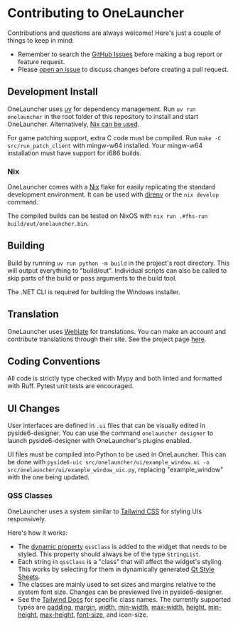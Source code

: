 # Contributing to OneLauncher

Contributions and questions are always welcome! Here's just a couple of things to keep in mind:

- Remember to search the [GitHub Issues](https://github.com/JuneStepp/OneLauncher/issues) before making a bug report or feature request.
- Please [open an issue](https://github.com/JuneStepp/OneLauncher/issues/new/choose) to discuss changes before creating a pull request.

## Development Install

OneLauncher uses [uv](https://docs.astral.sh/uv/getting-started/installation/) for dependency management. Run `uv run onelauncher` in the root folder of this repository to install and start OneLauncher. Alternatively, [Nix can be used](#nix).

For game patching support, extra C code must be compiled. Run `make -C src/run_patch_client` with mingw-w64 installed. Your mingw-w64 installation must have support for i686 builds.

### Nix

OneLauncher comes with a [Nix](https://nixos.org/) flake for easily replicating the standard development environment. It can be used with [direnv](https://github.com/direnv/direnv) or the `nix develop` command. 

The compiled builds can be tested on NixOS with `nix run .#fhs-run build/out/onelauncher.bin`.

## Building

Build by running `uv run python -m build` in the project's root directory. This will output everything to "build/out".
Individual scripts can also be called to skip parts of the build or pass arguments to the build tool.

The .NET CLI is required for building the Windows installer.

## Translation

OneLauncher uses [Weblate](weblate.org) for translations. You can make an account and contribute translations through their site. See the project page [here](https://hosted.weblate.org/projects/onelauncher/).

## Coding Conventions

All code is strictly type checked with Mypy and both linted and formatted with Ruff. Pytest unit tests are encouraged.

## UI Changes

User interfaces are defined in `.ui` files that can be visually edited in pyside6-designer. You can use the command `onelauncher designer` to launch pyside6-designer with OneLauncher's plugins enabled.

UI files must be compiled into Python to be used in OneLauncher. This can be done with `pyside6-uic src/onelauncher/ui/example_window.ui -o src/onelauncher/ui/example_window_uic.py`, replacing "example_window" with the one being updated.

### QSS Classes

OneLauncher uses a system similar to [Tailwind CSS](https://tailwindcss.com/) for styling UIs responsively.

Here's how it works:

- The [dynamic property](https://doc.qt.io/qt-6/designer-widget-mode.html#dynamic-properties) `qssClass` is added to the widget that needs to be styled. This property should always be of the type `StringList`.
- Each string in `qssClass` is a "class" that will affect the widget's styling. This works by selecting for them in dynamically generated [Qt Style Sheets](https://doc.qt.io/qt-6/stylesheet.html).
- The classes are mainly used to set sizes and margins relative to the system font size. Changes can be previewed live in pyside6-designer.
- See the [Tailwind Docs](https://tailwindcss.com/docs/utility-first) for specific class names. The currently supported types are [padding](https://tailwindcss.com/docs/padding), [margin](https://tailwindcss.com/docs/margin), [width](https://tailwindcss.com/docs/width), [min-width](https://tailwindcss.com/docs/min-width), [max-width](https://tailwindcss.com/docs/max-width), [height](https://tailwindcss.com/docs/height), [min-height](https://tailwindcss.com/docs/min-height), [max-height](https://tailwindcss.com/docs/max-height), [font-size](https://tailwindcss.com/docs/font-size), and icon-size.
